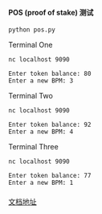 #### POS (proof of stake) 测试

```
python pos.py
```

Terminal One
```buildoutcfg
nc localhost 9090

Enter token balance: 80
Enter a new BPM: 3
```

Terminal Two
```buildoutcfg
nc localhost 9090

Enter token balance: 92
Enter a new BPM: 4
```

Terminal Three
```buildoutcfg
nc localhost 9090

Enter token balance: 77
Enter a new BPM: 1
```

####
[文档地址](https://xiaozhuanlan.com/topic/1680729435)





